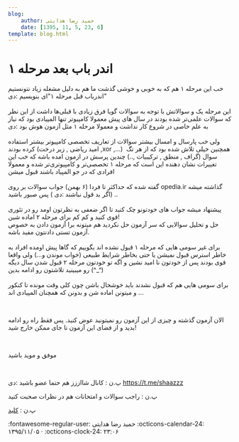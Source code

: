 ```yaml
---
blog:
    author: حمید رضا هدایتی
    date: [1395, 11, 5, 23, 6]
template: blog.html
---
```

# اندر باب بعد مرحله ۱

<div class="cnt">
<p>خب این مرحله ۱ هم که به خوبی و خوشی گذشت ما هم به دلیل مشغله زیاد نتونستیم "اندرباب قبل مرحله ۱"ای بنویسیم :دی <br/><br/>این مرحله یک و سوالاتش با توجه به سوالات گویا فرق زیادی با قبلی‌ها داشت از این نظر که سوالات علمی‌تر شده بودند در سال های پیش معمولا کامپیوتر تنها المپیادی بود که نیاز به علم خاصی در شروع کار نداشت و معمولا مرحله ۱ مثل آزمون هوش بود :دی <br/><br/>ولی خب پارسال و امسال بیشتر سوالات از تعاریف تخصصی کامپیوتر بیشتر استفاده کرده بودند (امید ریاضی , زیر درخت ,xor ,...)  همچنین خیلی تلاش شده بود که از هر تگ سوال (گراف , منطق , ترکیبیات ,..) چندین پرسش در ازمون امده باشه که خب این تغییرات نشان دهنده این است که مرحله ۱ تخصصی‌تر و کامپیوتری‌تر شده و معمولا افرادی که در جو المپیاد باشند قبول میشن<br/><br/>گفته شده که حداکثر تا فردا (۶ بهمن)‌ جواب سوالات بر روی opedia.ir گذاشته میشه (اگر بد قول نباشند :دی ) پس صبور باشید .. <br/><br/>پیشنهاد میشه جواب های خودتونو چک کنید تا اگر ضعفی به نظرتون اومد رو در تئوری قوی کنید و کم کم برای مرحله ۲ اماده شین!<br/>حل و تحلیل سوالایی که سر آزمون حل نکردید هم میتونه برا آزمون دادن به خصوص آزمون تستی دادنتون مفید باشه.<br/><br/>برای غیر سومی هایی که مرحله ۱ قبول نشده اند بگوییم که گاها پیش اومده افراد به خاطر استرس قبول نمیشن یا حتی بخاطر شرایط طبیعی (خواب موندن و...) ولی واقعا قوی بودند پس از خودتون نا امید نشین و اگه تو خودتون مرحله ۲ قبول شدن سال دیگه رو میبینید تلاشتون رو ادامه بدین (^_^)<br/><br/>برای سومی هایی هم که قبول نشدند باید خوشحال باشن چون کلی وقت مونده تا کنکور و میتونن اماده شن و بدونن که همچنان المپیادی اند ...<br/></p>

<p><br/></p>

<p>الان آزمون گذشته و چیزی از این آزمون رو نمیتونید عوض کنید. پس فقط راه رو ادامه بدید و از فضای این آزمون تا جای ممکن خارج شید!</p>

<p><br/></p>

<p>موفق و موید باشید<br/></p>
<p><br/></p>
<p>پ.ن : کانال شااززز هم حتما عضو باشید :دی <a href="https://t.me/shaazzz">https://t.me/shaazzz</a><br/></p>
<p>پ.ن : راجب سوالات و امتحانات هم در نظرات صحبت کنید <br/></p>
<p>پ.ن : <a href="http://bayanbox.ir/info/5638553422799952464/%DA%A9%D9%84%DB%8C%D8%AF">کلید</a></p>
</div>

<div class="blog-info" markdown>
<span class="blog-author">
:fontawesome-regular-user: حمید رضا هدایتی
</span>
<span class="blog-date">
:octicons-calendar-24: ۱۳۹۵/۱۱/۰۵ · :octicons-clock-24: ۲۳:۰۶
</span>
</div>


